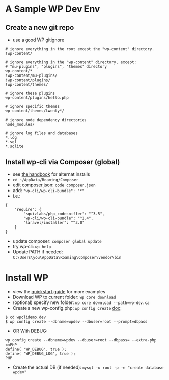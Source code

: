 # A Sample WP Dev Env

## Create a new git repo
* use a good WP gitignore
```
# ignore everything in the root except the "wp-content" directory.
!wp-content/

# ignore everything in the "wp-content" directory, except:
# "mu-plugins", "plugins", "themes" directory
wp-content/*
!wp-content/mu-plugins/
!wp-content/plugins/
!wp-content/themes/

# ignore these plugins
wp-content/plugins/hello.php

# ignore specific themes
wp-content/themes/twenty*/

# ignore node dependency directories
node_modules/

# ignore log files and databases
*.log
*.sql
*.sqlite
```

## Install wp-cli via Composer (global)
* see [the handbook](https://make.wordpress.org/cli/handbook/installing/) for alternat installs
* `cd ~/AppData/Roaming/Composer`
* edit composer.json: `code composer.json`
* add: `"wp-cli/wp-cli-bundle": "*"`
* i.e.:
```
{
    "require": {
        "squizlabs/php_codesniffer": "^3.5",
        "wp-cli/wp-cli-bundle": "^2.4",
        "laravel/installer": "^3.0"
    }
}
```
* update composer: `composer global update`
* try wp-cli: `wp help`
* Update PATH if needed: `C:\Users\you\AppData\Roaming\Composer\vendor\bin`

# Install WP
* view the [quickstart guide](https://make.wordpress.org/cli/handbook/) for more examples
* Download WP to current folder: `wp core download`
* (optional) specify new folder: `wp core download --path=wp-dev.ca`
* Create a new wp-config.php: `wp config create` [doc](https://developer.wordpress.org/cli/commands/config/create/):
```
$ cd wpclidemo.dev
$ wp config create --dbname=wpdev --dbuser=root --prompt=dbpass
```
* OR With DEBUG:
```
wp config create --dbname=wpdev --dbuser=root --dbpass= --extra-php <<PHP
define( 'WP_DEBUG', true );
define( 'WP_DEBUG_LOG', true );
PHP
```
* Create the actual DB (if needed): `mysql -u root -p -e "create database wpdev"`
